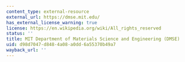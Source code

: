 ```yaml
---
content_type: external-resource
external_url: https://dmse.mit.edu/
has_external_license_warning: true
license: https://en.wikipedia.org/wiki/All_rights_reserved
status: ''
title: MIT Department of Materials Science and Engineering (DMSE)
uid: d98d7047-d848-4a08-a0dd-6a55370b49a7
wayback_url: ''
---
```

